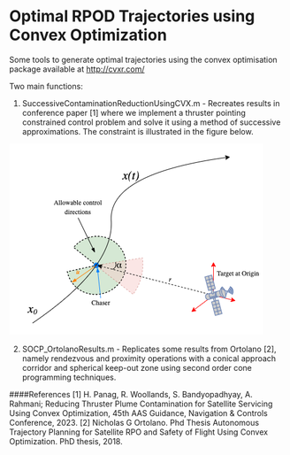 # Optimal RPOD Trajectories using Convex Optimization

Some tools to generate optimal trajectories using the convex optimisation package available at http://cvxr.com/

Two main functions: 

1. SuccessiveContaminationReductionUsingCVX.m - Recreates results in conference paper [1] where we implement a thruster pointing constrained control problem and solve it using a method of successive approximations. The constraint is illustrated in the figure below.

![Figure](diagramConstraint.png?raw=true "wow")


2. SOCP_OrtolanoResults.m - Replicates some results from Ortolano [2], namely rendezvous and proximity operations with a conical approach corridor and spherical keep-out zone using second order cone programming techniques.


####References 
[1] H. Panag, R. Woollands, S. Bandyopadhyay, A. Rahmani; Reducing Thruster Plume Contamination for Satellite Servicing Using Convex Optimization, 45th AAS Guidance, Navigation & Controls Conference, 2023. 
[2] Nicholas G Ortolano. Phd Thesis Autonomous Trajectory Planning for Satellite RPO and Safety of Flight Using Convex Optimization. PhD thesis, 2018.

